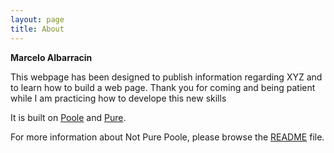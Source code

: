 ```yaml
---
layout: page
title: About
---
```


**Marcelo Albarracin** 

This webpage has been designed to publish information regarding XYZ and to learn how to build a web page.
Thank you for coming and being patient while I am practicing how to develope this new skills


It is built on [Poole](https://github.com/poole/poole) and [Pure](https://purecss.io/).


For more information about Not Pure Poole, please browse the [README](https://github.com/vszhub/not-pure-poole) file.

